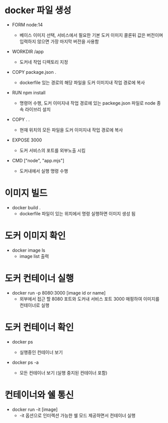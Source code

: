 # docker 파일 생성

* FORM node:14
    - 베이스 이미지 선택, 서비스에서 필요한 기본 도커 이미지 콜론뒤 값은 버전이며 입력하지 않으면 가장 마지막 버전을 사용함

* WORKDIR /app
    - 도커네 작업 디렉토리 지정

* COPY package.json .
    - dockerfile 있는 경로의 해당 파일을 도커 이미지내 작업 경로에 복사

* RUN npm install
    - 명령어 수행, 도커 이미지내 작업 경로에 있는 packege.json 파일로 node 종속 라이브리 설치

* COPY . .
    - 현재 위치의 모든 파일을 도커 이미지내 작업 경로에 복사

* EXPOSE 3000
    - 도커 서비스의 포트를 외부노출 시킴

* CMD ["node", "app.mjs"]
    - 도커내에서 실행 명령 수행

# 이미지 빌드

* docker build .
    - dockerfile 파일이 있는 위치에서 명령 실행하면 이미지 생성 됨
    
# 도커 이미지 확인

* docker image ls
    - image list 출력

# 도커 컨테이너 실행

* docker run -p 8080:3000 [image id or name]
    - 외부에서 접근 할 8080 포트와 도커내 서비스 포트 3000 매핑하여 이미지를 컨테이너로 실행
# 도커 컨테이너 확인

* docker ps
    - 실행중인 컨테이너 보기

* docker ps -a
    - 모든 컨테이너 보기 (실행 중지된 컨테이너 포함)

# 컨테이너와 쉘 통신

* docker run -it [image]
    - -it 옵션으로 인터렉션 가능한 쉘 모드 제공하면서 컨테이너 실행